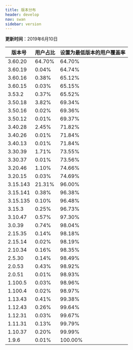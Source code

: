 ```yaml
---
title: 版本分布
header: develop
nav: swan
sidebar: version
---
```

**更新时间**：2019年6月10日

|版本号|用户占比|设置为最低版本的用户覆盖率|
|---|---|---|
|3.60.20|64.70%|64.70%|
|3.60.19|0.04%|64.74%|
|3.60.16|0.38%|65.12%|
|3.60.15|0.03%|65.15%|
|3.53.2|0.37%|65.52%|
|3.50.18|3.82%|69.34%|
|3.50.16|0.02%|69.36%|
|3.50.12|0.01%|69.37%|
|3.40.28|2.45%|71.82%|
|3.40.26|0.01%|71.84%|
|3.40.13|0.01%|71.84%|
|3.30.39|1.71%|73.55%|
|3.30.37|0.01%|73.56%|
|3.20.46|1.10%|74.66%|
|3.20.15|0.03%|74.69%|
|3.15.143|21.31%|96.00%|
|3.15.141|0.38%|96.38%|
|3.15.135|0.10%|96.48%|
|3.15.3|0.25%|96.73%|
|3.10.47|0.57%|97.30%|
|3.0.39|0.74%|98.04%|
|2.15.35|0.14%|98.18%|
|2.15.14|0.02%|98.19%|
|2.10.34|0.16%|98.35%|
|2.5.30|0.14%|98.49%|
|2.0.53|0.43%|98.92%|
|2.0.51|0.01%|98.93%|
|1.100.5|0.03%|98.96%|
|1.100.4|0.02%|98.97%|
|1.13.43|0.41%|99.38%|
|1.12.43|0.26%|99.64%|
|1.12.31|0.03%|99.67%|
|1.11.31|0.13%|99.79%|
|1.10.37|0.20%|99.99%|
|1.9.6|0.01%|100.00%|
